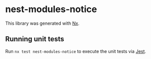 # nest-modules-notice

This library was generated with [Nx](https://nx.dev).

## Running unit tests

Run `nx test nest-modules-notice` to execute the unit tests via [Jest](https://jestjs.io).
